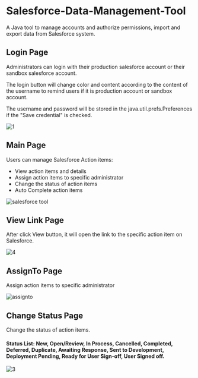 # Salesforce-Data-Management-Tool
A Java tool to manage accounts and authorize permissions, import and export data from Salesforce system. 

## Login Page
Administrators can login with their production salesforce account or their sandbox salesforce account. 

The login button will change color and content according to the content of the username to remind users if it is production account or sandbox account.

The username and password will be stored in the java.util.prefs.Preferences if the "Save credential" is checked.

![1](https://user-images.githubusercontent.com/23087939/35136937-76b667d0-fc9b-11e7-8e17-75cf3c1f243e.PNG)

## Main Page
Users can manage Salesforce Action items:
* View action items and details
* Assign action items to specific administrator
* Change the status of action items
* Auto Complete action items

![salesforce tool](https://user-images.githubusercontent.com/23087939/35135625-4684039a-fc93-11e7-8a30-85b350903fd8.PNG)

## View Link Page
After click View button, it will open the link to the specific action item on Salesforce.

![4](https://user-images.githubusercontent.com/23087939/35137742-bec49494-fc9f-11e7-8770-70be76a48a84.PNG)

## AssignTo Page
Assign action items to specific administrator

![assignto](https://user-images.githubusercontent.com/23087939/35137177-d84b23f4-fc9c-11e7-8743-3b0c18bc9653.PNG)

## Change Status Page
Change the status of action items.

#### Status List: New, Open/Review, In Process, Cancelled, Completed, Deferred, Duplicate, Awaiting Response, Sent to Development, Deployment Pending, Ready for User Sign-off, User Signed off.
![3](https://user-images.githubusercontent.com/23087939/35137461-5bb643c6-fc9e-11e7-91da-5311ca9639f1.PNG)
